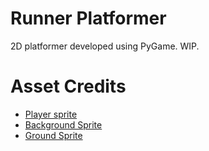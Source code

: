 # Runner Platformer

2D platformer developed using PyGame. WIP.


# Asset Credits

- [Player sprite](https://craftpix.net/freebies/free-fantasy-chibi-male-sprites-pixel-art/)
- [Background Sprite](https://craftpix.net/freebies/ocean-and-clouds-free-pixel-art-backgrounds/)
- [Ground Sprite](https://opengameart.org/content/platformer-art-pixel-edition)